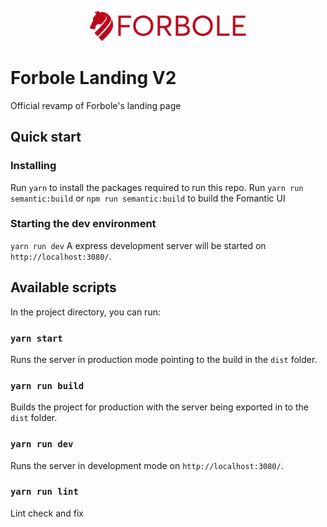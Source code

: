 <div style="
  padding: 1rem 0;
">
<p align="center">
  <img src="./public/static/images/icons/forbole-logo-red.svg" style="
    width: 250px
  "/>
</p>

# Forbole Landing V2
Official revamp of Forbole's landing page

## Quick start
### Installing
Run `yarn` to install the packages required to run this repo.
Run `yarn run semantic:build` or `npm run semantic:build` to build the Fomantic UI
### Starting the dev environment
`yarn run dev`
A express development server will be started on `http://localhost:3080/`.
##  Available scripts
In the project directory, you can run:
### `yarn start`
Runs the server in production mode pointing to the build in the `dist` folder.
### `yarn run build`
Builds the project for production with the server being exported in to the `dist` folder.
### `yarn run dev`
Runs the server in development mode on `http://localhost:3080/`.
### `yarn run lint`
Lint check and fix
</div>
